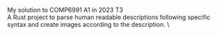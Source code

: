 My solution to COMP6991 A1 in 2023 T3 \
A Rust project to parse human readable descriptions following specific syntax and create images according to the description. \
